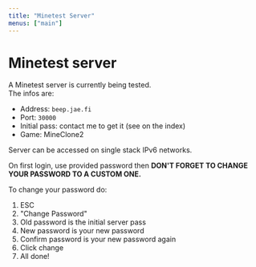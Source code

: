 ```yaml
---
title: "Minetest Server"
menus: ["main"]
---
```


# Minetest server

A Minetest server is currently being tested.  
The infos are:

 - Address: `beep.jae.fi`
 - Port: `30000`
 - Initial pass: contact me to get it (see on the index)
 - Game: MineClone2

Server can be accessed on single stack IPv6 networks.

On first login, use provided password then **DON'T FORGET TO CHANGE YOUR PASSWORD TO A CUSTOM ONE.**

To change your password do:
 1. ESC
 2. "Change Password"
 3. Old password is the initial server pass
 4. New password is your new password
 5. Confirm password is your new password again
 6. Click change
 7. All done!

